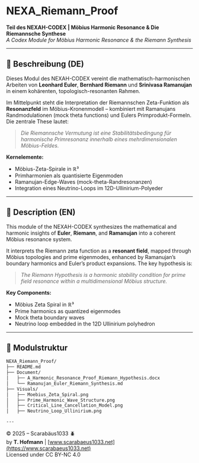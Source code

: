 # NEXA_Riemann_Proof  
**Teil des NEXAH-CODEX | Möbius Harmonic Resonance & Die Riemannsche Synthese**  
_A Codex Module for Möbius Harmonic Resonance & the Riemann Synthesis_

---

## 📘 Beschreibung (DE)

Dieses Modul des NEXAH-CODEX vereint die mathematisch-harmonischen Arbeiten von **Leonhard Euler**, **Bernhard Riemann** und **Srinivasa Ramanujan** in einem kohärenten, topologisch-resonanten Rahmen.

Im Mittelpunkt steht die Interpretation der Riemannschen Zeta-Funktion als **Resonanzfeld** im Möbius-Kronenmodell – kombiniert mit Ramanujans Randmodulationen (mock theta functions) und Eulers Primprodukt-Formeln. Die zentrale These lautet:

> _Die Riemannsche Vermutung ist eine Stabilitätsbedingung für harmonische Primresonanz innerhalb eines mehrdimensionalen Möbius-Feldes._

**Kernelemente:**
- Möbius-Zeta-Spirale in ℝ³  
- Primharmonien als quantisierte Eigenmoden  
- Ramanujan-Edge-Waves (mock-theta-Randresonanzen)  
- Integration eines Neutrino-Loops im 12D-Ullinirium-Polyeder

---

## 📘 Description (EN)

This module of the NEXAH-CODEX synthesizes the mathematical and harmonic insights of **Euler**, **Riemann**, and **Ramanujan** into a coherent Möbius resonance system.

It interprets the Riemann zeta function as a **resonant field**, mapped through Möbius topologies and prime eigenmodes, enhanced by Ramanujan’s boundary harmonics and Euler’s product expansions. The key hypothesis is:

> _The Riemann Hypothesis is a harmonic stability condition for prime field resonance within a multidimensional Möbius structure._

**Key Components:**
- Möbius Zeta Spiral in ℝ³  
- Prime harmonics as quantized eigenmodes  
- Mock theta boundary waves  
- Neutrino loop embedded in the 12D Ullinirium polyhedron

---

## 🧱 Modulstruktur

```bash
NEXA_Riemann_Proof/
├── README.md
├── Document/
│   ├── A_Harmonic_Resonance_Proof_Riemann_Hypothesis.docx
│   └── Ramanujan_Euler_Riemann_Synthesis.md
├── Visuals/
│   ├── Moebius_Zeta_Spiral.png
│   ├── Prime_Harmonic_Wave_Structure.png
│   ├── Critical_Line_Cancellation_Model.png
│   ├── Neutrino_Loop_Ullinirium.png

---
```
© 2025 – Scarabäus1033 🪲  
by **T. Hofmann** | [www.scarabaeus1033.net](https://www.scarabaeus1033.net)  
Licensed under CC BY-NC 4.0
